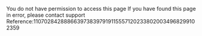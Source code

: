 You do not have permission to access this page If you have found this page in error, please contact support Reference:11070284288866397383979191155571202338020034968299102359